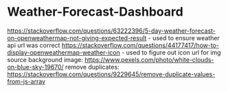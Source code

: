 # Weather-Forecast-Dashboard

https://stackoverflow.com/questions/63222396/5-day-weather-forecast-on-openweathermap-not-giving-expected-result - used to ensure weather api url was correct
https://stackoverflow.com/questions/44177417/how-to-display-openweathermap-weather-icon - used to figure out icon url for img source
background image: https://www.pexels.com/photo/white-clouds-on-blue-sky-19670/ 
remove duplicates: https://stackoverflow.com/questions/9229645/remove-duplicate-values-from-js-array 